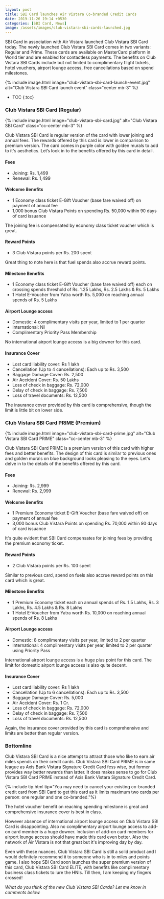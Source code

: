 ```yaml
---
layout: post
title: SBI Card launches Air Vistara Co-branded Credit Cards
date: 2019-11-26 19:14 +0530
categories: [SBI Card, News]
image: /assets/images/club-vistara-sbi-cards-launched.jpg
---
```


SBI Card in association with Air Vistara launched Club Vistara SBI Card today. The newly launched Club Vistara SBI Card comes in two variants: Regular and Prime. These cards are available on MasterCard platform in World tier and are enabled for contactless payments. The benefits on Club Vistara SBI Cards include but not limited to complimentary flight tickets, hotel vouchers, airport lounge access, free cancellations based on spend milestones.

{% include image.html image="club-vistara-sbi-card-launch-event.jpg" alt="Club Vistara SBI Card launch event" class="center mb-3" %}

* TOC
{:toc}

### Club Vistara SBI Card (Regular)

{% include image.html image="club-vistara-sbi-card.jpg" alt="Club Vistara SBI Card" class="cc-center mb-3" %}

Club Vistara SBI Card is regular version of the card with lower joining and annual fees. The rewards offered by this card is lower in comparison to premium version. The card comes in purple color with golden murals to add to it's aesthetics. Let’s look in to the benefits offered by this card in detail.

#### Fees

- Joining: Rs. 1,499
- Renewal: Rs. 1,499

#### Welcome Benefits

- 1 Economy class ticket E-Gift Voucher (base fare waived off) on payment of annual fee
- 1,000 bonus Club Vistara Points on spending Rs. 50,000 within 90 days of card issuance

The joining fee is compensated by economy class ticket voucher which is great.

#### Reward Points

- 3 Club Vistara points per Rs. 200 spent

Great thing to note here is that fuel spends also accrue reward points.

#### Milestone Benefits

- 1 Economy class ticket E-Gift Voucher (base fare waived off) each on crossing spends threshold of Rs. 1.25 Lakhs, Rs. 2.5 Lakhs & Rs. 5 Lakhs
- 1 Hotel E-Voucher from Yatra worth Rs. 5,000 on reaching annual spends of Rs. 5 Lakhs

#### Airport Lounge access

- Domestic: 4 complimentary visits per year, limited to 1 per quarter
- International: Nil
- Complimentary Priority Pass Membership

No international airport lounge access is a big downer for this card.

#### Insurance Cover

- Lost card liability cover: Rs 1 lakh
- Cancellation (Up to 4 cancellations): Each up to Rs. 3,500
- Baggage Damage Cover: Rs. 2,500
- Air Accident Cover: Rs. 50 Lakhs
- Loss of check in baggage: Rs. 72,000
- Delay of check in baggage: Rs. 7,500
- Loss of travel documents: Rs. 12,500

The insurance cover provided by this card is comprehensive, though the limit is little bit on lower side.

### Club Vistara SBI Card PRIME (Premium)

{% include image.html image="club-vistara-sbi-card-prime.jpg" alt="Club Vistara SBI Card PRIME" class="cc-center mb-3" %}

Club Vistara SBI Card PRIME is a premium version of this card with higher fees and better benefits. The design of this card is similar to previous ones and golden murals on blue background looks pleasing to the eyes. Let's delve in to the details of the benefits offered by this card.

#### Fees

- Joining: Rs. 2,999
- Renewal: Rs. 2,999

#### Welcome Benefits

- 1 Premium Economy ticket E-Gift Voucher (base fare waived off) on payment of annual fee
- 3,000 bonus Club Vistara Points on spending Rs. 70,000 within 90 days of card issuance

It's quite evident that SBI Card compensates for joining fees by providing the premium economy ticket.

#### Reward Points

- 2 Club Vistara points per Rs. 100 spent

Similar to previous card, spend on fuels also accrue reward points on this card which is great.

#### Milestone Benefits

- 1 Premium Economy ticket each on annual spends of Rs. 1.5 Lakhs, Rs. 3 Lakhs, Rs. 4.5 Lakhs & Rs. 8 Lakhs
- 1 Hotel E-Voucher from Yatra worth Rs. 10,000 on reaching annual spends of Rs. 8 Lakhs

#### Airport Lounge access

- Domestic: 8 complimentary visits per year, limited to 2 per quarter
- International: 4 complimentary visits per year, limited to 2 per quarter using Priority Pass

International airport lounge access is a huge plus point for this card. The limit for domestic airport lounge access is also quite decent.

#### Insurance Cover

- Lost card liability cover: Rs 1 lakh
- Cancellation (Up to 6 cancellations): Each up to Rs. 3,500
- Baggage Damage Cover: Rs. 5,000
- Air Accident Cover: Rs. 1 Cr.
- Loss of check in baggage: Rs. 72,000
- Delay of check in baggage: Rs. 7,500
- Loss of travel documents: Rs. 12,500

Again, the insurance cover provided by this card is comprehensive and limits are better than regular version.

### Bottomline

Club Vistara SBI Card is a nice attempt to attract those who like to earn air miles spends on their credit cards. Club Vistara SBI Card PRIME is in same league as Axis Bank Vistara Signature Credit Card fess wise, but former provides way better rewards than latter. It does makes sense to go for Club Vistara SBI Card PRIME instead of Axis Bank Vistara Signature Credit Card.

{% include tip.html tip="You may need to cancel your existing co-branded credit card from SBI Card to get this card as it limits maximum two cards per person: one regular and one co-branded."%}

The hotel voucher benefit on reaching spending milestone is great and comprehensive insurance cover is best in class.

However absence of international airport lounge access on Club Vistara SBI Card is disappointing. Also no complimentary airport lounge access to add-on card member is a huge downer. Inclusion of add-on card members for airport lounge access should have made this card even better. Also the network of Air Vistara is not that great but it's improving day by day.

Even with these nuances, Club Vistara SBI Card is still a solid product and I would definitely recommend it to someone who is in to miles and points game. I also hope SBI Card soon launches the super premium version of this card, Club Vistara SBI Card ELITE, with benefits like complimentary business class tickets to lure the HNIs. Till then, I am keeping my fingers crossed!

_What do you think of the new Club Vistara SBI Cards? Let me know in comments below._
